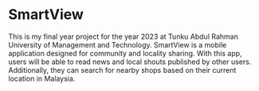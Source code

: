 # SmartView
This is my final year project for the year 2023 at Tunku Abdul Rahman University of Management and Technology. SmartView is a mobile application designed for community and locality sharing. With this app, users will be able to read news and local shouts published by other users. Additionally, they can search for nearby shops based on their current location in Malaysia.
